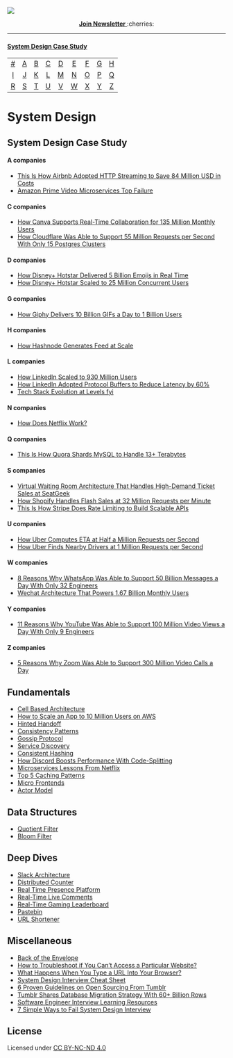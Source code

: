 <p>
  <a href="https://newsletter.systemdesign.one/"><img src="https://i.imgur.com/MCWslHL.png" /> </a>
</p>

<p align="center">
  <a href="https://newsletter.systemdesign.one/">
    <b> Join Newsletter </b>
  </a>
  :cherries:
</p>

---

#### [System Design Case Study](#System-Design-Case-Study-1)

|     |     |     |     |     |     |     |     |     |
|:-:  |:-:  |:-:  |:-:  |:-:  |:-:  |:-:  |:-:  |:-:  |
| [#](#-companies)  | [A](#a-companies)  | [B](#b-companies)  | [C](#c-companies)  | [D](#d-companies)  | [E](#e-companies)  | [F](#f-companies)  | [G](#g-companies)  | [H](#h-companies)  |
| [I](#i-companies)  | [J](#j-companies)  | [K](#k-companies)  | [L](#l-companies)  | [M](#m-companies)  | [N](#n-companies)  | [O](#o-companies)  | [P](#p-companies)  | [Q](#q-companies)  |
| [R](#r-companies)  | [S](#s-companies)  | [T](#t-companies)  | [U](#u-companies)  | [V](#v-companies)  | [W](#w-companies)  | [X](#x-companies)  | [Y](#y-companies)  | [Z](#z-companies)   |

# System Design

## System Design Case Study

#### A companies

- [This Is How Airbnb Adopted HTTP Streaming to Save 84 Million USD in Costs](https://newsletter.systemdesign.one/p/what-is-critical-rendering-path)
- [Amazon Prime Video Microservices Top Failure](https://newsletter.systemdesign.one/p/prime-video-microservices)

#### C companies

- [How Canva Supports Real-Time Collaboration for 135 Million Monthly Users](https://newsletter.systemdesign.one/p/rsocket)
- [How Cloudflare Was Able to Support 55 Million Requests per Second With Only 15 Postgres Clusters](https://newsletter.systemdesign.one/p/postgresql-scalability)

#### D companies

- [How Disney+ Hotstar Delivered 5 Billion Emojis in Real Time](https://newsletter.systemdesign.one/p/hotstar-architecture)
- [How Disney+ Hotstar Scaled to 25 Million Concurrent Users](https://newsletter.systemdesign.one/p/hotstar-scaling)

#### G companies

- [How Giphy Delivers 10 Billion GIFs a Day to 1 Billion Users](https://newsletter.systemdesign.one/p/cdn-explained)

#### H companies

- [How Hashnode Generates Feed at Scale](https://newsletter.systemdesign.one/p/feed-architecture)

#### L companies

- [How LinkedIn Scaled to 930 Million Users](https://newsletter.systemdesign.one/p/scalable-software-architecture)
- [How LinkedIn Adopted Protocol Buffers to Reduce Latency by 60%](https://newsletter.systemdesign.one/p/protocol-buffers-vs-json)
- [Tech Stack Evolution at Levels fyi](https://newsletter.systemdesign.one/p/levels-fyi-google-sheets)

#### N companies

- [How Does Netflix Work?](https://newsletter.systemdesign.one/p/how-does-netflix-work)

#### Q companies

- [This Is How Quora Shards MySQL to Handle 13+ Terabytes](https://newsletter.systemdesign.one/p/mysql-sharding)

#### S companies

- [Virtual Waiting Room Architecture That Handles High-Demand Ticket Sales at SeatGeek](https://newsletter.systemdesign.one/p/virtual-waiting-room)
- [How Shopify Handles Flash Sales at 32 Million Requests per Minute](https://newsletter.systemdesign.one/p/shopify-flash-sale)
- [This Is How Stripe Does Rate Limiting to Build Scalable APIs](https://newsletter.systemdesign.one/p/rate-limiter)

#### U companies

- [How Uber Computes ETA at Half a Million Requests per Second](https://newsletter.systemdesign.one/p/uber-eta)
- [How Uber Finds Nearby Drivers at 1 Million Requests per Second](https://newsletter.systemdesign.one/p/how-does-uber-find-nearby-drivers)

#### W companies

- [8 Reasons Why WhatsApp Was Able to Support 50 Billion Messages a Day With Only 32 Engineers](https://newsletter.systemdesign.one/p/whatsapp-engineering)
- [Wechat Architecture That Powers 1.67 Billion Monthly Users](https://newsletter.systemdesign.one/p/chat-application-architecture)

#### Y companies

- [11 Reasons Why YouTube Was Able to Support 100 Million Video Views a Day With Only 9 Engineers](https://newsletter.systemdesign.one/p/youtube-scalability)

#### Z companies

- [5 Reasons Why Zoom Was Able to Support 300 Million Video Calls a Day](https://newsletter.systemdesign.one/p/zoom-architecture)

## Fundamentals

- [Cell Based Architecture](https://newsletter.systemdesign.one/p/cell-based-architecture)
- [How to Scale an App to 10 Million Users on AWS](https://newsletter.systemdesign.one/p/aws-scale)
- [Hinted Handoff](https://systemdesign.one/hinted-handoff/)
- [Consistency Patterns](https://systemdesign.one/consistency-patterns/)
- [Gossip Protocol](https://systemdesign.one/gossip-protocol/)
- [Service Discovery](https://systemdesign.one/what-is-service-discovery/)
- [Consistent Hashing](https://systemdesign.one/consistent-hashing-explained/)
- [How Discord Boosts Performance With Code-Splitting](https://newsletter.systemdesign.one/p/what-is-code-splitting-in-react)
- [Microservices Lessons From Netflix](https://newsletter.systemdesign.one/p/netflix-microservices)
- [Top 5 Caching Patterns](https://newsletter.systemdesign.one/p/caching-patterns)
- [Micro Frontends](https://newsletter.systemdesign.one/p/micro-frontends)
- [Actor Model](https://newsletter.systemdesign.one/p/actor-model)


## Data Structures

- [Quotient Filter](https://systemdesign.one/quotient-filter-explained/)
- [Bloom Filter](https://systemdesign.one/bloom-filters-explained/)


## Deep Dives

- [Slack Architecture](https://systemdesign.one/slack-architecture/)
- [Distributed Counter](https://systemdesign.one/distributed-counter-system-design/)
- [Real Time Presence Platform](https://systemdesign.one/real-time-presence-platform-system-design/)
- [Real-Time Live Comments](https://systemdesign.one/live-comment-system-design/)
- [Real-Time Gaming Leaderboard](https://systemdesign.one/leaderboard-system-design/)
- [Pastebin](https://systemdesign.one/system-design-pastebin/)
- [URL Shortener](https://systemdesign.one/url-shortening-system-design/)


## Miscellaneous

- [Back of the Envelope](https://systemdesign.one/back-of-the-envelope/)
- [How to Troubleshoot if You Can’t Access a Particular Website?](https://systemdesign.one/how-to-troubleshoot-if-you-cannot-access-a-website/)
- [What Happens When You Type a URL Into Your Browser?](https://systemdesign.one/what-happens-when-you-type-url-into-your-browser/)
- [System Design Interview Cheat Sheet](https://systemdesign.one/system-design-interview-cheatsheet/)
- [6 Proven Guidelines on Open Sourcing From Tumblr](https://newsletter.systemdesign.one/p/open-source-guidelines)
- [Tumblr Shares Database Migration Strategy With 60+ Billion Rows](https://newsletter.systemdesign.one/p/how-to-migrate-a-mysql-database)
- [Software Engineer Interview Learning Resources](https://systemdesign.one/software-engineer-interview-learning-resources/)
- [7 Simple Ways to Fail System Design Interview](https://newsletter.systemdesign.one/p/design-system-newsletter)




## License

<p>Licensed under <a href="https://creativecommons.org/licenses/by-nc-nd/4.0/" target="_blank" rel="license noopener noreferrer" style="display:inline-block;">CC BY-NC-ND 4.0</p>
